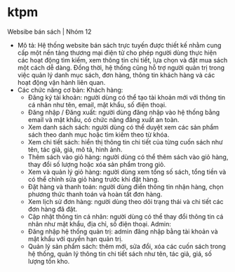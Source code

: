 # ktpm
Websibe bán sách | Nhóm 12
- Mô tả: Hệ thống website bán sách trực tuyến được thiết kế nhằm cung cấp một nền tảng thương mại điện tử cho phép người dùng thực hiện các hoạt động tìm kiếm, xem thông tin chi tiết, lựa chọn và đặt mua sách một cách dễ dàng. Đồng thời, hệ thống cũng hỗ trợ người quản trị trong việc quản lý danh mục sách, đơn hàng, thông tin khách hàng và các hoạt động vận hành liên quan.
- Các chức năng cơ bản:
Khách hàng:
  - Đăng ký tài khoản: người dùng có thể tạo tài khoản mới với thông tin cá nhân như tên, email, mật khẩu, số điện thoại.
  - Đăng nhập / Đăng xuất: người dùng đăng nhập vào hệ thống bằng email và mật khẩu, có chức năng đăng xuất an toàn.
  - Xem danh sách sách: người dùng có thể duyệt xem các sản phẩm sách theo danh mục hoặc tìm kiếm theo từ khóa.
  - Xem chi tiết sách: hiển thị thông tin chi tiết của từng cuốn sách như tên, tác giả, giá, mô tả, hình ảnh.
  - Thêm sách vào giỏ hàng: người dùng có thể thêm sách vào giỏ hàng, thay đổi số lượng hoặc xóa sản phẩm trong giỏ.
  - Xem và quản lý giỏ hàng:  người dùng xem tổng số sách, tổng tiền và có thể chỉnh sửa giỏ hàng trước khi đặt hàng.
  - Đặt hàng và thanh toán: người dùng điền thông tin nhận hàng, chọn phương thức thanh toán và hoàn tất đơn hàng.
  - Xem lịch sử đơn hàng: người dùng theo dõi trạng thái và chi tiết các đơn hàng đã đặt.
  - Cập nhật thông tin cá nhân: người dùng có thể thay đổi thông tin cá nhân như mật khẩu, địa chỉ, số điện thoại.
Admin:
  - Đăng nhập hệ thống quản trị: admin đăng nhập bằng tài khoản và mật khẩu với quyền hạn quản trị.
  - Quản lý sản phẩm sách: thêm mới, sửa đổi, xóa các cuốn sách trong hệ thống, quản lý thông tin chi tiết sách như tên, tác giả, giá, số lượng tồn kho.



